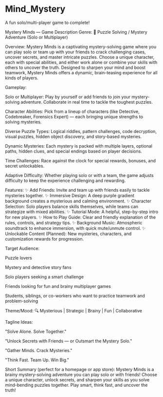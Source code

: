 # Mind_Mystery
A fun solo/multi-player game to complete!

Mystery Minds — Game Description
Genre:
🧠 Puzzle Solving / Mystery Adventure (Solo or Multiplayer)

Overview:
Mystery Minds is a captivating mystery-solving game where you can play solo or team up with your friends to crack challenging cases, uncover secrets, and master intricate puzzles.
Choose a unique character, each with special abilities, and either work alone or combine your skills with others to uncover the truth.
Designed to sharpen your mind and boost teamwork, Mystery Minds offers a dynamic, brain-teasing experience for all kinds of players.

Gameplay:

Solo or Multiplayer: Play by yourself or add friends to join your mystery-solving adventure. Collaborate in real time to tackle the toughest puzzles.

Character Abilities: Pick from a lineup of characters (like Detective, Codebreaker, Forensics Expert) — each bringing unique strengths to solving mysteries.

Diverse Puzzle Types: Logical riddles, pattern challenges, code decryption, visual puzzles, hidden object discovery, and story-based mysteries.

Dynamic Mysteries: Each mystery is packed with multiple layers, optional paths, hidden clues, and special endings based on player decisions.

Time Challenges: Race against the clock for special rewards, bonuses, and secret unlockables.

Adaptive Difficulty: Whether playing solo or with a team, the game adjusts difficulty to keep the experience challenging and rewarding.

Features:
✨ Add Friends: Invite and team up with friends easily to tackle mysteries together.
✨ Immersive Design: A deep purple gradient background creates a mysterious and calming environment.
✨ Character Selection: Solo players balance skills themselves, while teams can strategize with mixed abilities.
✨ Tutorial Mode: A helpful, step-by-step intro for new players.
✨ How to Play Guide: Clear and friendly explanation of the rules, controls, and strategy tips.
✨ Background Music: Atmospheric soundtrack to enhance immersion, with quick mute/unmute control.
✨ Unlockable Content (Planned): New mysteries, characters, and customization rewards for progression.

Target Audience:

Puzzle lovers

Mystery and detective story fans

Solo players seeking a smart challenge

Friends looking for fun and brainy multiplayer games

Students, siblings, or co-workers who want to practice teamwork and problem-solving

Theme/Mood:
🔍 Mysterious | Strategic | Brainy | Fun | Collaborative

Tagline Ideas:

"Solve Alone. Solve Together."

"Unlock Secrets with Friends — or Outsmart the Mystery Solo."

"Gather Minds. Crack Mysteries."

"Think Fast. Team Up. Win Big."

Short Summary (perfect for a homepage or app store):
Mystery Minds is a brainy mystery-solving adventure you can play solo or with friends! Choose a unique character, unlock secrets, and sharpen your skills as you solve mind-bending puzzles together. Play smart, think fast, and uncover the truth!

